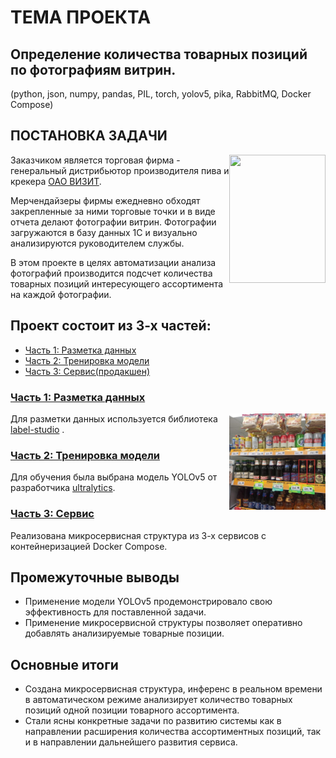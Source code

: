 # ТЕМА ПРОЕКТА  
## Определение количества товарных позиций по фотографиям витрин. 
(python, json, numpy, pandas, PIL, torch, yolov5, pika, RabbitMQ, Docker Compose)
## ПОСТАНОВКА ЗАДАЧИ

<img align="right" width="154" height="205" src=img/4.jpg>

Заказчиком является торговая фирма - генеральный дистрибьютор производителя пива и крекера [ОАО ВИЗИТ](https://www.vizitbeer.ru/).


Мерчендайзеры фирмы ежедневно обходят закрепленные за ними торговые точки и в виде отчета делают фотографии витрин. Фотографии загружаются в базу данных 1С и визуально анализируются руководителем службы.

В этом проекте в целях автоматизации анализа фотографий производится подсчет количества товарных позиций интересующего ассортимента на каждой фотографии.  


## Проект состоит из 3-х частей:

- [Часть 1: Разметка данных](https://github.com/Yyalexx/detecting-beer/tree/master/part_1_data_labeling)
- [Часть 2: Тренировка модели](https://github.com/Yyalexx/detecting-beer/tree/master/part_2_model_training)  
- [Часть 3: Сервис(продакшен)](https://github.com/Yyalexx/detecting-beer/tree/master/part_3_microservice_architecture)  
### [Часть 1: Разметка данных](https://github.com/Yyalexx/detecting-beer/tree/master/part_1_data_labeling)  
<img align="right" width="154" height="154" src=./img/predict_samples/18.jpg>  

Для разметки данных используется библиотека [label-studio](https://labelstud.io/) .
### [Часть 2: Тренировка модели](https://github.com/Yyalexx/detecting-beer/tree/master/part_2_model_training)  
Для обучения была выбрана модель YOLOv5 от разработчика [ultralytics](https://ultralytics.com/).  
### [Часть 3: Сервис](https://github.com/Yyalexx/detecting-beer/tree/master/part_3_microservice_architecture)  
Реализована микросервисная структура из 3-х сервисов с контейнеризацией Docker Compose.  
## Промежуточные выводы  
- Применение модели YOLOv5 продемонстрировало свою эффективность для поставленной задачи. 
- Применение микросервисной структуры позволяет оперативно добавлять анализируемые товарные позиции.  
## Основные итоги  
- Создана микросервисная структура, инференс в реальном времени в автоматическом режиме анализирует количество товарных позиций одной позиции товарного ассортимента.  
- Стали ясны конкретные задачи по развитию системы как в направлении расширения количества ассортиментных позиций, так и в направлении дальнейшего развития сервиса.
